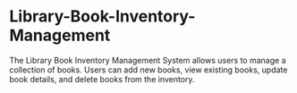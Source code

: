 # Library-Book-Inventory-Management
The Library Book Inventory Management System allows users to manage a collection of books. Users can add new books, view existing books, update book details, and delete books from the inventory.
